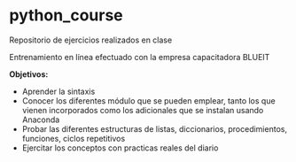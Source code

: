 # python_course
Repositorio de ejercicios realizados en clase

Entrenamiento en línea efectuado con la empresa capacitadora BLUEIT

**Objetivos:** 
  - Aprender la sintaxis
  - Conocer los diferentes módulo que se pueden emplear, tanto los que vienen incorporados como los adicionales que se instalan usando Anaconda
  - Probar las diferentes estructuras de listas, diccionarios, procedimientos, funciones, ciclos repetitivos
  - Ejercitar los conceptos con practicas reales del diario
  
